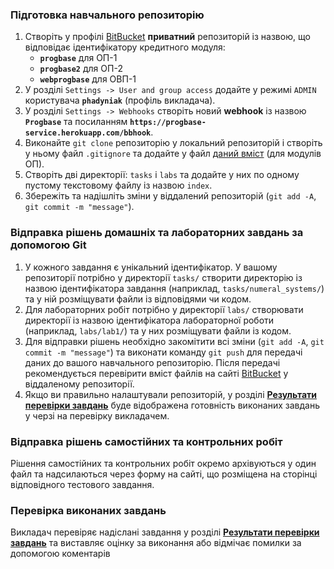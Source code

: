 ### Підготовка навчального репозиторію

1. Створіть у профілі [BitBucket][bb] __приватний__ репозиторій із назвою, що відповідає ідентифікатору кредитного модуля:
    * __`progbase`__ для ОП-1
    * __`progbase2`__ для ОП-2
    * __`webprogbase`__ для ОВП-1
1. У розділі `Settings -> User and group access` додайте у режимі `ADMIN` користувача __`phadyniak`__ (профіль викладача).
1. У розділі `Settings -> Webhooks` створіть новий __webhook__ із назвою __`Progbase`__ та посиланням __`https://progbase-service.herokuapp.com/bbhook`__.
1. Виконайте `git clone` репозиторію у локальний репозиторій і створіть у ньому файл `.gitignore` та додайте у файл [даний вміст][c-gitignore] (для модулів ОП).
1. Створіть дві директорії: `tasks` i `labs` та додайте у них по одному пустому текстовому файлу із назвою `index`.
1. Збережіть та надішліть зміни у віддалений репозиторій (`git add -A`, `git commit -m "message"`).

### Відправка рішень домашніх та лабораторних завдань за допомогою Git

1. У кожного завдання є унікальний ідентифікатор. У вашому репозиторії потрібно у директорії `tasks/` створити директорію із назвою ідентифікатора завдання (наприклад, `tasks/numeral_systems/`) та у ній розміщувати файли із відповідями чи кодом.
1. Для лабораторних робіт потрібно у директорії `labs/` створювати директорії із назвою ідентифікатора лабораторної роботи (наприклад, `labs/lab1/`) та у них розміщувати файли із кодом.
1. Для відправки рішень необхідно закомітити всі зміни (`git add -A`, `git commit -m "message"`) та виконати команду `git push` для передачі даних до вашого навчального репозиторію. Після передачі рекомендується перевірити вміст файлів на сайті [BitBucket][bb] у віддаленому репозиторії.
1. Якщо ви правильно налаштували репозиторій, у розділі [__Результати перевірки завдань__][taskviewer] буде відображена готовність виконаних завдань у черзі на перевірку викладачем.

### Відправка рішень самостійних та контрольних робіт

Рішення самостійних та контрольних робіт окремо архівуються у один файл та надсилаються через форму на сайті, що розміщена на сторінці відповідного тестового завдання.

### Перевірка виконаних завдань

Викладач перевіряє надіслані завдання у розділі [__Результати перевірки завдань__][taskviewer] та виставляє оцінку за виконання або відмічає помилки за допомогою коментарів

[c-gitignore]: https://raw.githubusercontent.com/github/gitignore/master/C.gitignore
[bb]: https://bitbucket.org
[taskviewer]: /taskviewer
